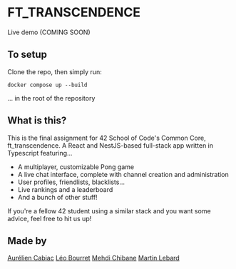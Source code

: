 # FT_TRANSCENDENCE

Live demo (COMING SOON)

## To setup

Clone the repo, then simply run:
```
docker compose up --build
```
... in the root of the repository

## What is this?

This is the final assignment for 42 School of Code's Common Core, ft_transcendence.
A React and NestJS-based full-stack app written in Typescript featuring...

  - A multiplayer, customizable Pong game
  - A live chat interface, complete with channel creation and administration
  - User profiles, friendlists, blacklists...
  - Live rankings and a leaderboard
  - And a bunch of other stuff!
 
If you're a fellow 42 student using a similar stack and you want some advice, feel free to hit us up!

## Made by

[Aurélien Cabiac](https://github.com/TsakBoolhak)
[Léo Bourret](https://github.com/LeoBourret)
[Mehdi Chibane](https://github.com/mchibane)
[Martin Lebard](https://github.com/NeronTheTyrant)
